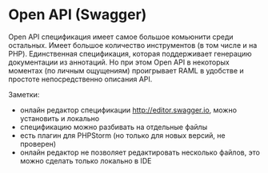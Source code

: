 # Open API (Swagger)

Open API спецификация имеет самое большое комьюнити среди остальных. Имеет большое количество инструментов (в том числе и на PHP).
Единственная спецификация, которая поддерживает генерацию документации из аннотаций.
Но при этом Open API в некоторых моментах (по личным ощущениям) проигрывает RAML в удобстве и простоте непосредственно описания API.



Заметки:

- онлайн редактор спецификации http://editor.swagger.io, можно установить и локально
- спецификацию можно разбивать на отдельные файлы
- есть плагин для PHPStorm (но только для новых версий, не проверен)
- онлайн редактор не позволяет редактировать несколько файлов, это можно сделать только локально в IDE


